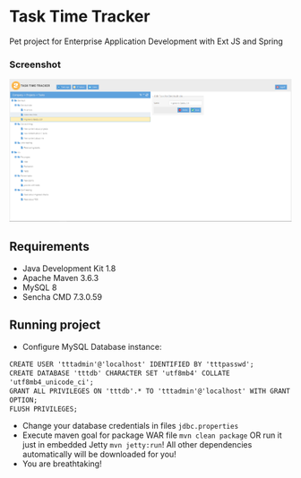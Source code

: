 # Task Time Tracker

Pet project for Enterprise Application Development with Ext JS and Spring

### Screenshot
![Screenshot](screenshot.PNG?raw=true "Screenshot")

## Requirements
 - Java Development Kit 1.8
 - Apache Maven 3.6.3
 - MySQL 8
 - Sencha CMD 7.3.0.59

## Running project
- Configure MySQL Database instance:
```mysql
CREATE USER 'tttadmin'@'localhost' IDENTIFIED BY 'tttpasswd';
CREATE DATABASE 'tttdb' CHARACTER SET 'utf8mb4' COLLATE 'utf8mb4_unicode_ci';
GRANT ALL PRIVILEGES ON 'tttdb'.* TO 'tttadmin'@'localhost' WITH GRANT OPTION;
FLUSH PRIVILEGES;
```
- Change your database credentials in files ``jdbc.properties``
- Execute maven goal for package WAR file ```mvn clean package``` OR run it just in embedded Jetty ```mvn jetty:run```! All other dependencies automatically will be downloaded for you!
- You are breathtaking!

